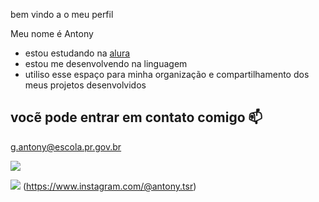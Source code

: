 bem vindo a  o meu perfil

Meu nome é Antony

- estou estudando na [alura](https://www.alura.com.br)
- estou me desenvolvendo na linguagem 
- utiliso esse espaço para minha organização e compartilhamento dos meus projetos desenvolvidos

## vocẽ pode entrar em contato comigo 📫

g.antony@escola.pr.gov.br

![](https://media.tenor.com/4tdgVCWep1IAAAAM/regele-fotbalului-regele.gif)

![](https://img.shields.io/badge/Instagram-E4405F?style=for-the-badge&logo=instagram&logoColor=white)
(https://www.instagram.com/@antony.tsr)
